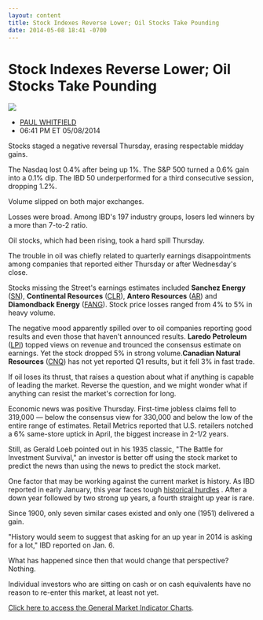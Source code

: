 ```yaml
---
layout: content
title: Stock Indexes Reverse Lower; Oil Stocks Take Pounding
date: 2014-05-08 18:41 -0700
---
```



Stock Indexes Reverse Lower; Oil Stocks Take Pounding
======================================================


![](https://www.investors.com/wp-content/uploads/ibd-migrated-images/MPv_140509_635351584745388382.png)

* [PAUL WHITFIELD](https://www.investors.com/author/whitfieldp/ "Posts by PAUL WHITFIELD")
* 06:41 PM ET 05/08/2014




Stocks staged a negative reversal Thursday, erasing respectable midday gains.

  

The Nasdaq lost 0.4% after being up 1%. The S&P 500 turned a 0.6% gain into a 0.1% dip. The IBD 50 underperformed for a third consecutive session, dropping 1.2%.

  

Volume slipped on both major exchanges.

  

Losses were broad. Among IBD's 197 industry groups, losers led winners by a more than 7-to-2 ratio.

  

Oil stocks, which had been rising, took a hard spill Thursday.

  

The trouble in oil was chiefly related to quarterly earnings disappointments among companies that reported either Thursday or after Wednesday's close.

  

Stocks missing the Street's earnings estimates included **Sanchez Energy** ([SN](https://research.investors.com/quote.aspx?symbol=SN)), **Continental Resources** ([CLR](https://research.investors.com/quote.aspx?symbol=CLR)), **Antero Resources** ([AR](https://research.investors.com/quote.aspx?symbol=AR)) and **Diamondback Energy** ([FANG](https://research.investors.com/quote.aspx?symbol=FANG)). Stock price losses ranged from 4% to 5% in heavy volume.

  

The negative mood apparently spilled over to oil companies reporting good results and even those that haven't announced results. **Laredo Petroleum** ([LPI](https://research.investors.com/quote.aspx?symbol=LPI)) topped views on revenue and trounced the consensus estimate on earnings. Yet the stock dropped 5% in strong volume.**Canadian Natural Resources** ([CNQ](https://research.investors.com/quote.aspx?symbol=CNQ)) has not yet reported Q1 results, but it fell 3% in fast trade.

  

If oil loses its thrust, that raises a question about what if anything is capable of leading the market. Reverse the question, and we might wonder what if anything can resist the market's correction for long.

  

Economic news was positive Thursday. First-time jobless claims fell to 319,000 — below the consensus view for 330,000 and below the low of the entire range of estimates. Retail Metrics reported that U.S. retailers notched a 6% same-store uptick in April, the biggest increase in 2-1/2 years.

  

Still, as Gerald Loeb pointed out in his 1935 classic, "The Battle for Investment Survival," an investor is better off using the stock market to predict the news than using the news to predict the stock market.

  

One factor that may be working against the current market is history. As IBD reported in early January, this year faces tough [historical hurdles](http://news.investors.com/investing/010314-685088-whats-ahead-for-stocks-in-2014.htm?ntt=Bullish%20Trends%20In%20Market%20Face&p=full) . After a down year followed by two strong up years, a fourth straight up year is rare.

  

Since 1900, only seven similar cases existed and only one (1951) delivered a gain.

  

"History would seem to suggest that asking for an up year in 2014 is asking for a lot," IBD reported on Jan. 6.

  

What has happened since then that would change that perspective? Nothing.

  

Individual investors who are sitting on cash or on cash equivalents have no reason to re-enter this market, at least not yet.

  

[Click here to access the General Market Indicator Charts](https://www.investors.com/pdf/GMI_050914.pdf).





